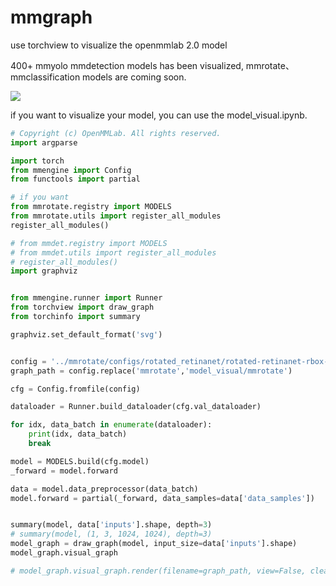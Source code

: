 # mmgraph

use torchview to visualize the openmmlab 2.0 model

400+ mmyolo mmdetection models has been visualized, mmrotate、mmclassification models are coming soon.

![](https://raw.githubusercontent.com/vansin/mmgraph/a274a417f8ae5d7d2e6d34f14716edd94fcf88ba/mmrotate/configs/rotated_retinanet/rotated-retinanet-rbox-le90_r50_fpn_1x_dota.py.svg)



if you want to visualize your model, you can use the model_visual.ipynb.



```python
# Copyright (c) OpenMMLab. All rights reserved.
import argparse

import torch
from mmengine import Config
from functools import partial

# if you want 
from mmrotate.registry import MODELS
from mmrotate.utils import register_all_modules
register_all_modules()

# from mmdet.registry import MODELS
# from mmdet.utils import register_all_modules
# register_all_modules()
import graphviz


from mmengine.runner import Runner
from torchview import draw_graph
from torchinfo import summary

graphviz.set_default_format('svg')


config = '../mmrotate/configs/rotated_retinanet/rotated-retinanet-rbox-le90_r50_fpn_1x_dota.py'
graph_path = config.replace('mmrotate','model_visual/mmrotate')

cfg = Config.fromfile(config)

dataloader = Runner.build_dataloader(cfg.val_dataloader)

for idx, data_batch in enumerate(dataloader):
    print(idx, data_batch)
    break

model = MODELS.build(cfg.model)
_forward = model.forward

data = model.data_preprocessor(data_batch)
model.forward = partial(_forward, data_samples=data['data_samples'])


summary(model, data['inputs'].shape, depth=3)
# summary(model, (1, 3, 1024, 1024), depth=3)
model_graph = draw_graph(model, input_size=data['inputs'].shape)
model_graph.visual_graph

# model_graph.visual_graph.render(filename=graph_path, view=False, cleanup=True)
```